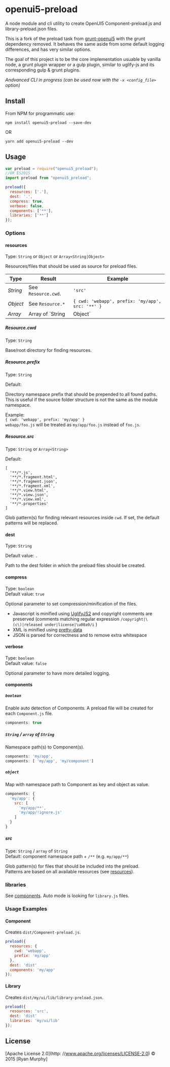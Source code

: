 
# openui5-preload

A node module and cli utility to create OpenUI5 Component-preload.js and library-preload.json files. 

This is a fork of the preload task from [grunt-openui5](https://github.com/sap/grunt-openui5/) with the grunt dependency removed. It behaves the same aside from some default logging differences, and has very similar options.

The goal of this project is to be the core implementation usuable by vanilla node, a grunt plugin wrapper or a gulp plugin, similar to uglify-js and its corresponding gulp & grunt plugins.

*Andvanced CLI in progress (can be used now with the `-x <config_file>` option)*

## Install
    
From NPM for programmatic use:

    npm install openui5-preload --save-dev
    
OR

	yarn add openui5-preload --dev

## Usage

```javascript
var preload = require("openui5_preload");
//OR ES2015
import preload from "openui5_preload";

preload({
  resources: ['.'],
  dest: '.',
  compress: true,
  verbose: false,
  components: ['**'],
  libraries: ['**']
});
```

### Options

#### resources
Type: `String` or `Object` or `Array<String|Object>`

Resources/files that should be used as source for preload files.

Type     | Result                   | Example
-------- | ------------------------ | -------
*String* | See `Resource.cwd`.      | `'src'`
*Object* | See `Resource.*`          | `{ cwd: 'webapp', prefix: 'my/app', src: '**' }`
*Array*  | Array of `String|Object` | `[ 'src', { cwd: 'webapp', prefix: 'my/app' } ]`

##### Resource.cwd

Type: `String`

Base/root directory for finding resources.

##### Resource.prefix

Type: `String`  

Default: ` `

Directory namespace prefix that should be prepended to all found paths. This is useful if the source folder structure is not the same as the module namespace.

Example:  
`{ cwd: 'webapp', prefix: 'my/app' }`  
`webapp/foo.js` will be treated as `my/app/foo.js` instead of `foo.js`.

##### Resource.src

Type: `String` or `Array<String>`

Default:
```
[
  '**/*.js',
  '**/*.fragment.html',
  '**/*.fragment.json',
  '**/*.fragment.xml',
  '**/*.view.html',
  '**/*.view.json',
  '**/*.view.xml',
  '**/*.properties'
]
```

Glob pattern(s) for finding relevant resources inside `cwd`. If set, the default patterns will be replaced.

#### dest

Type: `String` 

Default value: `.`

Path to the dest folder in which the preload files should be created.

#### compress
Type: `boolean`  
Default value: `true`

Optional parameter to set compression/minification of the files.
- Javascript is minified using [UglifyJS2](https://github.com/mishoo/UglifyJS2) and copyright comments are preserved (comments matching regular expression `/copyright|\(c\)|released under|license|\u00a9/i` )
- XML is minified using [pretty-data](https://github.com/vkiryukhin/pretty-data)
- JSON is parsed for correctness and to remove extra whitespace

#### verbose
Type: `boolean`  
Default value: `false`

Optional parameter to have more detailed logging.

#### components

##### `boolean`

Enable auto detection of Components. A preload file will be created for each `Component.js` file.

```js
components: true
```

##### `String` / `array` of `String`

Namespace path(s) to Component(s).

```js
components: 'my/app',
components: [ 'my/app', 'my/component']
```

##### `object`

Map with namespace path to Component as key and object as value.

```js
components: {
  'my/app': {
    src: [
      'my/app/**',
      'my/app/!ignore.js'
    ]
  }
}
```

##### src
Type: `String` / `array` of `String`  
Default: component namespace path + `/**` (e.g. `my/app/**`)

Glob pattern(s) for files that should be included into the preload.  
Patterns are based on all available resources (see [resources](#resources)).

### libraries

See [components](#components). Auto mode is looking for `library.js` files.

### Usage Examples

#### Component

Creates `dist/Component-preload.js`.

```js
preload({
  resources: {
    cwd: 'webapp',
    prefix: 'my/app'
  },
  dest: 'dist'
  components: 'my/app'
});
```

#### Library

Creates `dist/my/ui/lib/library-preload.json`.

```js
preload({
  resources: 'src',
  dest: 'dist'
  libraries: 'my/ui/lib'
});
```

## License

[Apache License 2.0](http: //www.apache.org/licenses/LICENSE-2.0) © 2015 [Ryan Murphy]